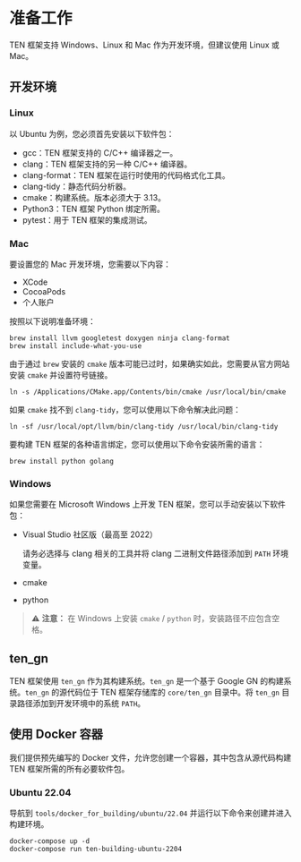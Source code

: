 # 准备工作

TEN 框架支持 Windows、Linux 和 Mac 作为开发环境，但建议使用 Linux 或 Mac。

## 开发环境

### Linux

以 Ubuntu 为例，您必须首先安装以下软件包：

*   gcc：TEN 框架支持的 C/C++ 编译器之一。
*   clang：TEN 框架支持的另一种 C/C++ 编译器。
*   clang-format：TEN 框架在运行时使用的代码格式化工具。
*   clang-tidy：静态代码分析器。
*   cmake：构建系统。版本必须大于 3.13。
*   Python3：TEN 框架 Python 绑定所需。
*   pytest：用于 TEN 框架的集成测试。

### Mac

要设置您的 Mac 开发环境，您需要以下内容：

*   XCode
*   CocoaPods
*   个人账户

按照以下说明准备环境：

```shell
brew install llvm googletest doxygen ninja clang-format
brew install include-what-you-use
```

由于通过 `brew` 安装的 `cmake` 版本可能已过时，如果确实如此，您需要从官方网站安装 `cmake` 并设置符号链接。

```shell
ln -s /Applications/CMake.app/Contents/bin/cmake /usr/local/bin/cmake
```

如果 `cmake` 找不到 `clang-tidy`，您可以使用以下命令解决此问题：

```shell
ln -sf /usr/local/opt/llvm/bin/clang-tidy /usr/local/bin/clang-tidy
```

要构建 TEN 框架的各种语言绑定，您可以使用以下命令安装所需的语言：

```shell
brew install python golang
```

### Windows

如果您需要在 Microsoft Windows 上开发 TEN 框架，您可以手动安装以下软件包：

*   Visual Studio 社区版（最高至 2022）

    请务必选择与 clang 相关的工具并将 clang 二进制文件路径添加到 `PATH` 环境变量。

*   cmake
*   python

> ⚠️ **注意：**
> 在 Windows 上安装 `cmake` / `python` 时，安装路径不应包含空格。

## ten_gn

TEN 框架使用 `ten_gn` 作为其构建系统。`ten_gn` 是一个基于 Google GN 的构建系统。`ten_gn` 的源代码位于 TEN 框架存储库的 `core/ten_gn` 目录中。将 `ten_gn` 目录路径添加到开发环境中的系统 `PATH`。

## 使用 Docker 容器

我们提供预先编写的 Docker 文件，允许您创建一个容器，其中包含从源代码构建 TEN 框架所需的所有必要软件包。

### Ubuntu 22.04

导航到 `tools/docker_for_building/ubuntu/22.04` 并运行以下命令来创建并进入构建环境。

```shell
docker-compose up -d
docker-compose run ten-building-ubuntu-2204
```
